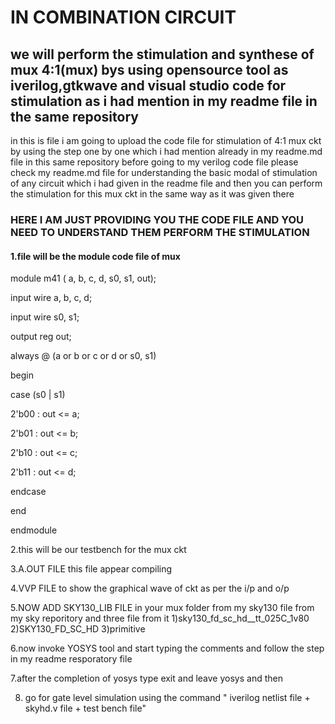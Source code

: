 

# IN COMBINATION CIRCUIT 

## **we will perform the stimulation and synthese of mux 4:1(mux) bys using opensource tool as iverilog,gtkwave and visual studio code for stimulation as i had mention in my readme file in the same repository**

in this is file i am going to upload the code file for stimulation of 4:1 mux ckt by using the step one by one which i had mention already in my readme.md file in this same repository before going to my verilog code file please check my readme.md file for understanding the basic modal of stimulation of any circuit which i had given in the readme file and then you can perform the stimulation for this mux ckt in the same way as it was given there

### HERE I AM JUST PROVIDING YOU THE CODE FILE AND YOU NEED TO UNDERSTAND THEM PERFORM THE STIMULATION

#### 1.file will be the module code file of mux 
module m41 ( a, b, c, d, s0, s1, out);


input wire a, b, c, d;


input wire s0, s1;


output reg out;


always @ (a or b or c or d or s0, s1)


begin


case (s0 | s1)


2'b00 : out <= a;


2'b01 : out <= b;


2'b10 : out <= c;


2'b11 : out <= d;


endcase


end


endmodule



2.this will be our testbench for the mux ckt

3.A.OUT FILE this file appear compiling

4.VVP FILE to show the graphical wave of ckt as per the i/p and o/p 

5.NOW ADD SKY130_LIB FILE in your mux folder from my sky130 file from my sky reporitory and three file from it 1)sky130_fd_sc_hd__tt_025C_1v80 2)SKY130_FD_SC_HD 3)primitive

6.now invoke YOSYS tool and start typing the comments and follow the step in my readme resporatory file 

7.after the completion of yosys type exit and leave yosys and then

8. go for gate level simulation using the command " iverilog netlist file + skyhd.v file + test bench file"

